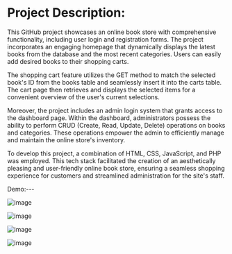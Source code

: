 # Project Description:

This GitHub project showcases an online book store with comprehensive functionality, including user login and registration forms. The project incorporates an engaging homepage that dynamically displays the latest books from the database and the most recent categories. Users can easily add desired books to their shopping carts.

The shopping cart feature utilizes the GET method to match the selected book's ID from the books table and seamlessly insert it into the carts table. The cart page then retrieves and displays the selected items for a convenient overview of the user's current selections.

Moreover, the project includes an admin login system that grants access to the dashboard page. Within the dashboard, administrators possess the ability to perform CRUD (Create, Read, Update, Delete) operations on books and categories. These operations empower the admin to efficiently manage and maintain the online store's inventory.

To develop this project, a combination of HTML, CSS, JavaScript, and PHP was employed. This tech stack facilitated the creation of an aesthetically pleasing and user-friendly online book store, ensuring a seamless shopping experience for customers and streamlined administration for the site's staff.


Demo:---



![image](https://github.com/RaedOkal/full-stack-web-development-project/assets/109144849/428e5fe8-f98a-4f79-83d7-e163f36a32c4)




![image](https://github.com/RaedOkal/full-stack-web-development-project/assets/109144849/71c72a69-30d5-4f05-92d6-a95651a50dec)



![image](https://github.com/RaedOkal/full-stack-web-development-project/assets/109144849/97625277-0035-4d5d-b0cc-8694b611bcd9)



![image](https://github.com/RaedOkal/full-stack-web-development-project/assets/109144849/b6613b63-becb-4257-873b-78810b7920bb)
